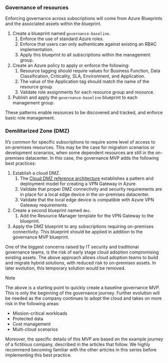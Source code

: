 <!-- TEMPLATE FILE - DO NOT ADD METADATA -->
<!-- markdownlint-disable MD002 MD041 -->

### Governance of resources

Enforcing governance across subscriptions will come from Azure Blueprints and the associated assets within the blueprint.

1. Create a blueprint named `governance-baseline`.
    1. Enforce the use of standard Azure roles.
    2. Enforce that users can only authenticate against existing an RBAC implementation.
    3. Apply this blueprint to all subscriptions within the management group.
2. Create an Azure policy to apply or enforce the following:
    1. Resource tagging should require values for Business Function, Data Classification, Criticality, SLA, Environment, and  Application.
    2. The value of the Application tag should match the name of the resource group.
    3. Validate role assignments for each resource group and resource.
3. Publish and apply the `governance-baseline` blueprint to each management group.

These patterns enable resources to be discovered and tracked, and enforce basic role management.

### Demilitarized Zone (DMZ)

It’s common for specific subscriptions to require some level of access to on-premises resources. This may be the case for migration scenarios or development scenarios, when some dependent resources are still in the on-premises datacenter. In this case, the governance MVP adds the following best practices:

1. Establish a cloud DMZ.
    1. The [Cloud DMZ reference architecture](/azure/architecture/reference-architectures/dmz/secure-vnet-hybrid) establishes a pattern and deployment model for creating a VPN Gateway in Azure.
    2. Validate that proper DMZ connectivity and security requirements are in place for a local edge device in the on-premises datacenter.
    3. Validate that the local edge device is compatible with Azure VPN Gateway requirements.
    <!-- 4. Once connection to the on-premisess VPN has been verified, capture the Resource Manager template created by that reference architecture. -->
2. Create a second blueprint named `dmz`.
    1. Add the Resource Manager template for the VPN Gateway to the blueprint.
3. Apply the DMZ blueprint to any subscriptions requiring on-premises connectivity. This blueprint should be applied in addition to the governance MVP blueprint.

One of the biggest concerns raised by IT security and traditional governance teams, is the risk of early stage cloud adoption compromising existing assets. The above approach allows cloud adoption teams to build and migrate hybrid solutions, with reduced risk to on-premises assets. In later evolution, this temporary solution would be removed.

> [!NOTE]
> The above is a starting point to quickly create a baseline governance MVP. This is only the beginning of the governance journey. Further evolution will be needed as the company continues to adopt the cloud and takes on more risk in the following areas:
>
> - Mission-critical workloads
> - Protected data
> - Cost management
> - Multi-cloud scenarios
>
>Moreover, the specific details of this MVP are based on the example journey of a fictitious company, described in the articles that follow. We highly recommend becoming familiar with the other articles in this series before implementing this best practice.
